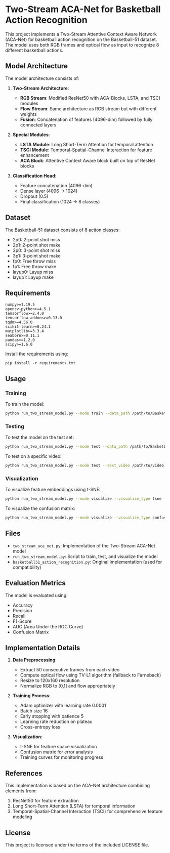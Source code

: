 # Two-Stream ACA-Net for Basketball Action Recognition

This project implements a Two-Stream Attentive Context Aware Network (ACA-Net) for basketball action recognition on the Basketball-51 dataset. The model uses both RGB frames and optical flow as input to recognize 8 different basketball actions.

## Model Architecture

The model architecture consists of:

1. **Two-Stream Architecture**:
   - **RGB Stream**: Modified ResNet50 with ACA-Blocks, LSTA, and TSCI modules
   - **Flow Stream**: Same architecture as RGB stream but with different weights
   - **Fusion**: Concatenation of features (4096-dim) followed by fully connected layers

2. **Special Modules**:
   - **LSTA Module**: Long Short-Term Attention for temporal attention
   - **TSCI Module**: Temporal-Spatial-Channel Interaction for feature enhancement
   - **ACA Block**: Attentive Context Aware block built on top of ResNet blocks

3. **Classification Head**:
   - Feature concatenation (4096-dim)
   - Dense layer (4096 → 1024)
   - Dropout (0.5)
   - Final classification (1024 → 8 classes)

## Dataset

The Basketball-51 dataset consists of 8 action classes:
- 2p0: 2-point shot miss
- 2p1: 2-point shot make
- 3p0: 3-point shot miss
- 3p1: 3-point shot make
- fp0: Free throw miss
- fp1: Free throw make
- layup0: Layup miss
- layup1: Layup make

## Requirements

```
numpy>=1.19.5
opencv-python>=4.5.1
tensorflow>=2.4.0
tensorflow-addons>=0.13.0
tqdm>=4.56.0
scikit-learn>=0.24.1
matplotlib>=3.3.4
seaborn>=0.11.1
pandas>=1.2.0
scipy>=1.6.0
```

Install the requirements using:
```
pip install -r requirements.txt
```

## Usage

### Training

To train the model:

```bash
python run_two_stream_model.py --mode train --data_path /path/to/Basketball-51 --epochs 30
```

### Testing

To test the model on the test set:

```bash
python run_two_stream_model.py --mode test --data_path /path/to/Basketball-51 --model_path two_stream_aca_net_model.h5
```

To test on a specific video:

```bash
python run_two_stream_model.py --mode test --test_video /path/to/video.mp4 --model_path two_stream_aca_net_model.h5
```

### Visualization

To visualize feature embeddings using t-SNE:

```bash
python run_two_stream_model.py --mode visualize --visualize_type tsne --model_path two_stream_aca_net_model.h5
```

To visualize the confusion matrix:

```bash
python run_two_stream_model.py --mode visualize --visualize_type confusion --model_path two_stream_aca_net_model.h5
```

## Files

- `two_stream_aca_net.py`: Implementation of the Two-Stream ACA-Net model
- `run_two_stream_model.py`: Script to train, test, and visualize the model
- `basketball51_action_recognition.py`: Original implementation (used for compatibility)

## Evaluation Metrics

The model is evaluated using:

- Accuracy
- Precision
- Recall
- F1-Score
- AUC (Area Under the ROC Curve)
- Confusion Matrix

## Implementation Details

1. **Data Preprocessing**:
   - Extract 50 consecutive frames from each video
   - Compute optical flow using TV-L1 algorithm (fallback to Farneback)
   - Resize to 120x160 resolution
   - Normalize RGB to [0,1] and flow appropriately

2. **Training Process**:
   - Adam optimizer with learning rate 0.0001
   - Batch size 16
   - Early stopping with patience 5
   - Learning rate reduction on plateau
   - Cross-entropy loss

3. **Visualization**:
   - t-SNE for feature space visualization
   - Confusion matrix for error analysis
   - Training curves for monitoring progress

## References

This implementation is based on the ACA-Net architecture combining elements from:

1. ResNet50 for feature extraction
2. Long Short-Term Attention (LSTA) for temporal information
3. Temporal-Spatial-Channel Interaction (TSCI) for comprehensive feature modeling

## License

This project is licensed under the terms of the included LICENSE file.